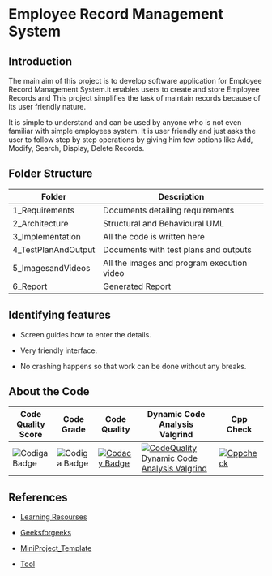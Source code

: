 # Employee Record Management System

 ## Introduction
  The main aim of this project is to develop software application for Employee Record Management System.it enables users to create and store Employee Records and This project simplifies the task of maintain records because of its user friendly nature.
  
 It is simple to understand and can be used by anyone who is not even familiar with simple employees system. It is user friendly and just asks the user to follow step by step operations by giving him few options like Add, Modify, Search, Display, Delete Records.  
 
## Folder Structure

|Folder	             |            Description            
|--------------------|----------------------------------------------
|1_Requirements	     |   Documents detailing requirements
|2_Architecture	     |    Structural and Behavioural UML
|3_Implementation	   |     All the code is written here
|4_TestPlanAndOutput	|   Documents with test plans and outputs
|5_ImagesandVideos 	 | All the images and program execution video
|6_Report            |          Generated Report


## Identifying features
+ Screen guides how to enter the details.
- Very friendly interface.
* No crashing happens so that work can be done without any breaks.


## About the Code

 |  Code Quality Score                                          |  Code Grade                  | Code Quality    |Dynamic Code Analysis Valgrind | Cpp Check
 |--------------------------------------------------------------|------------------------------|-----------------|-------------------------------|----------------- 
 |![Codiga Badge](https://api.codiga.io/project/30981/score/svg)|![Codiga Badge](https://api.codiga.io/project/30981/status/svg)|[![Codacy Badge](https://app.codacy.com/project/badge/Grade/66a7c1527a704317969291d498d72903)](https://www.codacy.com/gh/ShilpaHotagi/M1_EmpRecordsystem_Application/dashboard?utm_source=github.com&amp;utm_medium=referral&amp;utm_content=ShilpaHotagi/M1_EmpRecordsystem_Application&amp;utm_campaign=Badge_Grade)| [![CodeQuality Dynamic Code Analysis Valgrind](https://github.com/ShilpaHotagi/M1_EmpRecordsystem_Application/actions/workflows/Dynamic-Code-Analysis.yml/badge.svg)](https://github.com/ShilpaHotagi/M1_EmpRecordsystem_Application/actions/workflows/Dynamic-Code-Analysis.yml) | [![Cppcheck](https://github.com/ShilpaHotagi/M1_EmpRecordsystem_Application/actions/workflows/Static-check.yml/badge.svg)](https://github.com/ShilpaHotagi/M1_EmpRecordsystem_Application/actions/workflows/Static-check.yml)
 
 
## References 

* [Learning Resourses](https://www.sanfoundry.com/c-program-employee-record/)
- [Geeksforgeeks](https://www.geeksforgeeks.org/c-programming-language/)
+ [MiniProject_Template](https://github.com/stepin654321/MiniProject_Template)
* [Tool](https://app.diagrams.net/)

